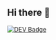 ## Hi there 👋

<!--
**a1dii1/a1dii1** is a ✨ _special_ ✨ repository because its `README.md` (this file) appears on your GitHub profile.

Here are some ideas to get you started:

- 🔭 I’m currently working on ...
- 🌱 I’m currently learning ...
- 👯 I’m looking to collaborate on ...
- 🤔 I’m looking for help with ...
- 💬 Ask me about ...
- 📫 How to reach me: ...
- 😄 Pronouns: ...
- ⚡ Fun fact: ...
-->
[![DEV Badge](https://img.shields.io/badge/DEV-a1dii1-black?style=flat&logo=dev.to)](https://dev.to/YOUR_USERNAME)
